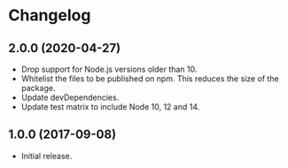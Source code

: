 # Changelog

## 2.0.0 (2020-04-27)

* Drop support for Node.js versions older than 10.
* Whitelist the files to be published on npm. This reduces the size of the package.
* Update devDependencies.
* Update test matrix to include Node 10, 12 and 14.

## 1.0.0 (2017-09-08)

* Initial release.
